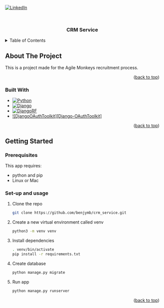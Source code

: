 <a id="readme-top"></a>

[![LinkedIn][linkedin-shield]][linkedin-url]



<!-- PROJECT LOGO -->
<br />
<div align="center">
  <h3 align="center">CRM Service</h3>
</div>



<!-- TABLE OF CONTENTS -->
<details>
  <summary>Table of Contents</summary>
  <ol>
    <li>
      <a href="#about-the-project">About The Project</a>
      <ul>
        <li><a href="#built-with">Built With</a></li>
      </ul>
    </li>
    <li>
      <a href="#getting-started">Getting Started</a>
      <ul>
        <li><a href="#prerequisites">Prerequisites</a></li>
        <li><a href="#set-up-and-usage">Set-up and usage</a></li>
      </ul>
    </li>
  </ol>
</details>



<!-- ABOUT THE PROJECT -->
## About The Project

This is a project made for the Agile Monkeys recruitment process.

<p align="right">(<a href="#readme-top">back to top</a>)</p>



### Built With

* [![Python][Python]][Python-url]
* [![Django][Django]][Django-url]
* [![DjangoRF][DjangoRF]][DjangoRF-url]
* [![DjangoOAuthToolkit][Django-OAuthToolkit]][DjangoOAuthToolkit-url]

<p align="right">(<a href="#readme-top">back to top</a>)</p>



<!-- GETTING STARTED -->
## Getting Started

### Prerequisites

This app requires:  
* python and pip
* Linux or Mac

### Set-up and usage

1. Clone the repo
   ```sh
   git clone https://github.com/benjymb/crm_service.git
   ```
2. Create a new virtual environment called venv
   ```sh
   python3 -m venv venv 
   ```
4. Install dependencies
   ```sh
   . venv/bin/activate
   pip install -r requirements.txt
   ```
5. Create database 
   ```sh
   python manage.py migrate
   ```
6. Run app
   ```sh
   python manage.py runserver
   ```

<p align="right">(<a href="#readme-top">back to top</a>)</p>



[linkedin-shield]: https://img.shields.io/badge/-LinkedIn-black.svg?style=for-the-badge&logo=linkedin&colorB=555
[linkedin-url]: https://linkedin.com/in/benjymb

[Python]: https://img.shields.io/badge/Python-3.10-35495E?style=for-the-badge&logo=python&logoColor=4FC08D
[Python-url]: https://python.org/
[Django]: https://img.shields.io/badge/Django-5.1-35495E?style=for-the-badge&logo=django&logoColor=4FC08D
[Django-url]: https://django.org/
[DjangoRF]: https://img.shields.io/badge/Django&Rest&Framework-3.15.2-35495E?style=for-the-badge&logo=django&logoColor=4FC08D
[DjangoRF-url]: https://www.django-rest-framework.org/
[DjangoOAuthToolkit]: https://img.shields.io/badge/Django&Rest&Framework-3.15.2-35495E?style=for-the-badge&logo=django&logoColor=4FC08D
[DjangoOAuthToolkit-url]: https://github.com/jazzband/django-oauth-toolkit


